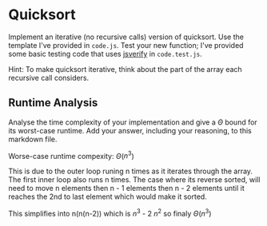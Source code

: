 # Quicksort

Implement an iterative (no recursive calls) version of quicksort. Use the
template I've provided in `code.js`. Test your new function; I've provided some
basic testing code that uses [jsverify](https://jsverify.github.io/) in
`code.test.js`.

Hint: To make quicksort iterative, think about the part of the array each
recursive call considers.

## Runtime Analysis

Analyse the time complexity of your implementation and give a $\Theta$ bound for
its worst-case runtime. Add your answer, including your reasoning, to this
markdown file.

Worse-case runtime compexity: $\Theta$($n^3$)

This is due to the outer loop runing n times as it iterates through the array.
The first inner loop also runs n times.
The case where its reverse sorted, will need to move n elements then n - 1 elements then n - 2 elements until it reaches the 2nd to last element which would make it sorted.

This simplifies into n(n(n-2)) which is $n^3$ - 2 $n^2$ so finaly $\Theta$($n^3$)
